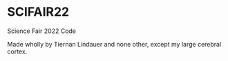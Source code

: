 # SCIFAIR22
Science Fair 2022 Code

Made wholly by Tiernan Lindauer
and none other, except my large cerebral cortex.
